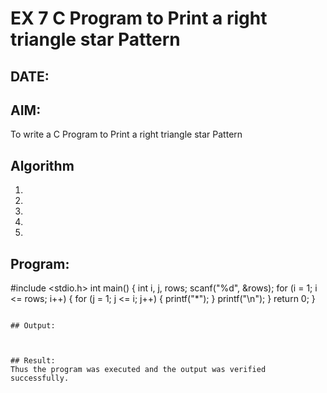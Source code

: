 # EX 7 C Program to Print a right triangle star Pattern
## DATE:
## AIM:
To write a C Program to Print a right triangle star Pattern

## Algorithm
1. 
2. 
3. 
4.  
5.   

## Program:
#include <stdio.h>
int main() {
 int i, j, rows;
 scanf("%d", &rows);
 for (i = 1; i <= rows; i++) {
 for (j = 1; j <= i; j++) {
 printf("*");
 }
 printf("\n");
 } return 0;
}

```

## Output:



## Result:
Thus the program was executed and the output was verified successfully.
